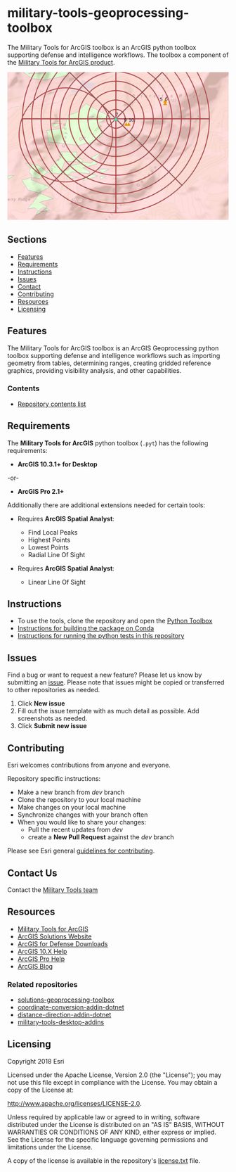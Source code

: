 # military-tools-geoprocessing-toolbox

The Military Tools for ArcGIS toolbox is an ArcGIS python toolbox supporting defense and intelligence workflows. The toolbox a component of the [Military Tools for ArcGIS product](http://solutions.arcgis.com/defense/help/military-tools/). 

![screenshot of tools](m-t-g-t_screenshot_600x400.png)

## Sections

* [Features](#features)
* [Requirements](#requirements)
* [Instructions](#instructions)
* [Issues](#issues)
* [Contact](#repository-points-of-contact)
* [Contributing](#contributing)
* [Resources](#resources)
* [Licensing](#licensing)

## Features

The Military Tools for ArcGIS toolbox is an ArcGIS Geoprocessing python toolbox supporting defense and intelligence workflows such as importing geometry from tables, determining ranges, creating gridded reference graphics, providing visibility analysis, and other capabilities.

### Contents

* [Repository contents list](./Contents.md)

## Requirements

The **Military Tools for ArcGIS** python toolbox (`.pyt`) has the following requirements:

* **ArcGIS 10.3.1+ for Desktop**

-or-

* **ArcGIS Pro 2.1+**

Additionally there are additional extensions needed for certain tools:

* Requires **ArcGIS Spatial Analyst**:
	* Find Local Peaks
	* Highest Points
	* Lowest Points
	* Radial Line Of Sight

* Requires **ArcGIS Spatial Analyst**:
	* Linear Line Of Sight

## Instructions

* To use the tools, clone the repository and open the [Python Toolbox]( ./tools/militarytools/esri/toolboxes)
* [Instructions for building the package on Conda](./tools/recipe/Readme.md)
* [Instructions for running the python tests in this repository](./utils/test/Readme.md)

## Issues

Find a bug or want to request a new feature?  Please let us know by submitting an [issue](https://github.com/Esri/military-tools-geoprocessing-toolbox/issues).
Please note that issues might be copied or transferred to other repositories as needed.

1. Click **New issue**
2. Fill out the issue template with as much detail as possible. Add screenshots as needed.
3. Click **Submit new issue**

## Contributing

Esri welcomes contributions from anyone and everyone.

Repository specific instructions:

* Make a new branch from *dev* branch
* Clone the repository to your local machine
* Make changes on your local machine
* Synchronize changes with your branch often
* When you would like to share your changes:
	* Pull the recent updates from *dev*
	* create a **New Pull Request** against the *dev* branch

Please see Esri general [guidelines for contributing](https://github.com/esri/contributing).

## Contact Us 

Contact the [Military Tools team](mailto:defensesolutions@esri.com)

## Resources

* [Military Tools for ArcGIS](http://solutions.arcgis.com/defense/help/military-tools/)
* [ArcGIS Solutions Website](http://solutions.arcgis.com/military/)
* [ArcGIS for Defense Downloads](http://appsforms.esri.com/products/download/#ArcGIS_for_Defense)
* [ArcGIS 10.X Help](http://resources.arcgis.com/en/help/)
* [ArcGIS Pro Help](http://pro.arcgis.com/en/pro-app/)
* [ArcGIS Blog](http://blogs.esri.com/esri/arcgis/)

### Related repositories

* [solutions-geoprocessing-toolbox](https://github.com/Esri/solutions-geoprocessing-toolbox)
* [coordinate-conversion-addin-dotnet](https://github.com/Esri/coordinate-conversion-addin-dotnet)
* [distance-direction-addin-dotnet](https://github.com/Esri/distance-direction-addin-dotnet)
* [military-tools-desktop-addins](https://github.com/Esri/military-tools-desktop-addins)

## Licensing

Copyright 2018 Esri

Licensed under the Apache License, Version 2.0 (the "License");
you may not use this file except in compliance with the License.
You may obtain a copy of the License at:

   http://www.apache.org/licenses/LICENSE-2.0.

Unless required by applicable law or agreed to in writing, software
distributed under the License is distributed on an "AS IS" BASIS,
WITHOUT WARRANTIES OR CONDITIONS OF ANY KIND, either express or implied.
See the License for the specific language governing permissions and
limitations under the License.

A copy of the license is available in the repository's [license.txt](./License.txt) file.
